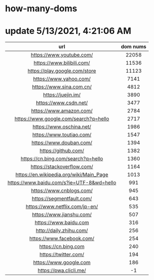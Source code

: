 # how-many-doms

# update 5/13/2021, 4:21:06 AM

url | dom nums
:-: | :-:
https://www.youtube.com/ | 22058
https://www.bilibili.com/ | 11536
https://play.google.com/store | 11123
https://www.yahoo.com/ | 7141
https://www.sina.com.cn/ | 4812
https://juejin.im/ | 3890
https://www.csdn.net/ | 3477
https://www.amazon.com/ | 2784
https://www.google.com/search?q=hello | 2717
https://www.oschina.net/ | 1986
https://www.toutiao.com/ | 1547
https://www.douban.com/ | 1394
https://github.com/ | 1382
https://cn.bing.com/search?q=hello | 1360
https://stackoverflow.com/ | 1164
https://en.wikipedia.org/wiki/Main_Page | 1013
https://www.baidu.com/s?ie=UTF-8&wd=hello | 991
https://www.cnblogs.com/ | 945
https://segmentfault.com/ | 643
https://www.netflix.com/jp-en/ | 535
https://www.jianshu.com/ | 507
https://www.baidu.com | 316
http://daily.zhihu.com/ | 256
https://www.facebook.com/ | 254
https://cn.bing.com | 240
https://twitter.com/ | 194
https://www.google.com | 186
https://pwa.clicli.me/ | -1
